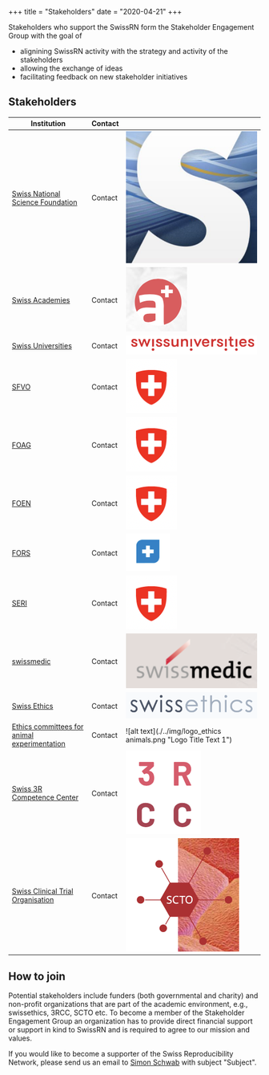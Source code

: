 +++
title = "Stakeholders"
date = "2020-04-21"
+++

Stakeholders who support the SwissRN form the Stakeholder Engagement Group with the goal of

* alignining SwissRN activity with the strategy and activity of the stakeholders 
* allowing the exchange of ideas
* facilitating feedback on new stakeholder initiatives

## Stakeholders

Institution|   Contact   |  |
--------------|-------------|---|
[Swiss National Science Foundation](http://www.snf.ch/en/Pages/default.aspx/)| Contact | ![alt text](./../img/stakeholder_snf.png "Logo Title Text 1")  |
[Swiss Academies](http://www.swiss-academies.ch/en/index/Aktuell/News.html)| Contact | ![alt text](./../img/stakeholder_swissacademies.png "Logo Title Text 1")  |
[Swiss Universities](https://www.swissuniversities.ch/en/)| Contact | ![alt text](./../img/stakeholder_swissunis.png "Logo Title Text 1")  |
[SFVO](https://www.blv.admin.ch/blv/en/home.html/)| Contact | ![alt text](./../img/logo_fsvo.png "Logo Title Text 1")  |
[FOAG](https://www.blw.admin.ch/blw/en/home.html)| Contact | ![alt text](./../img/logo_fsvo.png "Logo Title Text 1")  |
[FOEN](https://www.bafu.admin.ch/bafu/en/home.html)| Contact | ![alt text](./../img/logo_fsvo.png "Logo Title Text 1")  |
[FORS](https://forscenter.ch)| Contact | ![alt text](./../img/logo_fors.png "Logo Title Text 1")  |
[SERI](https://www.sbfi.admin.ch/sbfi/en/home.html)| Contact | ![alt text](./../img/logo_fsvo.png "Logo Title Text 1")  |
[swissmedic](https://www.swissmedic.ch/swissmedic/de/home.html)| Contact | ![alt text](./../img/logo_swissmedic.png "Logo Title Text 1")  |
[Swiss Ethics](https://swissethics.ch)| Contact | ![alt text](./../img/stakeholder_swissethics.png "Logo Title Text 1")  |
[Ethics committees for animal experimentation](http://www.akademien-schweiz.ch/en/index/Portrait/Kommissionen-AG/Kommission-fuer-Tierversuchsethik.html)| Contact | ![alt text](./../img/logo_ethics animals.png "Logo Title Text 1")  |
[Swiss 3R Competence Center](hhttps://www.swiss3rcc.org/en/)| Contact | ![alt text](./../img/stakeholder_3rcc.png "Logo Title Text 1")  |
[Swiss Clinical Trial Organisation](https://www.scto.ch/de/news.html)| Contact | ![alt text](./../img/stakeholder_scto.png "Logo Title Text 1")  |

## How to join
Potential stakeholders include funders (both governmental and charity) and non-profit organizations that are part of the academic environment, e.g., swissethics, 3RCC, SCTO etc. To become a member of the Stakeholder Engagement Group an organization has to provide direct financial support or support in kind to SwissRN and is required to agree to our mission and values.

If you would like to become a supporter of the Swiss Reproducibility Network, please send us an email to [Simon Schwab](mailto:simon.schwab@uzh.ch) with subject "Subject".
